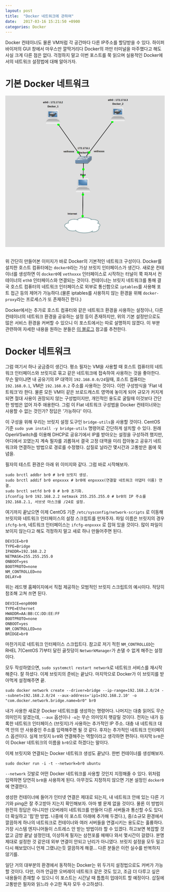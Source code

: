 ```yaml
---
layout: post
title:  "Docker 네트워크에 관하여"
date:   2017-03-16 15:21:50 +0900
categories: Docker
---
```


Docker 컨테이너도 물론 VM처럼 각 공간마다 다른 IP주소를 할당받을 수 있다. 하이퍼바이저의 GUI 창에서 마우스만 깔딱거리다 Docker의 까만 터미널을 마주했다고 해도 사실 크게 다른 점은 없다. 걱정하지 말고 이번 포스트를 쭉 읽으며 실용적인 Docker에서의 네트워크 설정법에 대해 알아가자.

기본 Docker 네트워크
========================

<div align="center"><img src="https://github.com/kycfeel/kycfeel.github.io/blob/master/_images/docker0.png?raw=true"/></div><br>

위 간단히 만들어본 이미지가 바로 Docker의 기본적인 네트워크 구성이다. Docker를 설치한 호스트 컴퓨터에는 `docker0`라는 가상 브릿지 인터페이스가 생긴다. 새로운 컨테이너를 생성하면 이 `docker0`에 `vethxxxx` 인터페이스로 시작하는 터널이 쭉 파져서 컨테이너의 `eth0` 인터페이스와 연결되는 것이다. 컨테이너는 브릿지 네트워크를 통해 결국 호스트 컴퓨터의 네트워크 인터페이스로 외부로 통신함으로 `iptables`를 사용해 포트 접근 등의 제어가 가능하다.(물론 iptables를 사용하지 않는 환경을 위해 `docker-proxy`라는 프로세스가 또 존재하긴 한다.)

Docker에서는 추가로 호스트 컴퓨터와 같은 네트워크 환경을 사용하는 설정이나, 다른 컨테이너의 네트워크 환경을 공유하는 설정 등이 존재하지만, 위의 기본 설정만으로도 많은 서비스 환경을 커버할 수 있으니 이 포스트에서는 따로 설명하지 않겠다. 이 부분 관련하여 자세한 내용을 원하는 분들은 [이 블로그](http://bluese05.tistory.com/38) 참고를 추천한다.

Docker 네트워크
========================

그럼 여기서 하나 궁금증이 생긴다. 평소 필자는 VM을 사용할 때 호스트 컴퓨터의 네트워크 인터페이스와 브릿지로 묶고 같은 네트워크에 접속하여 사용하는 것을 좋아한다. 무슨 말이냐면 내 공유기의 IP 대역이 `192.168.0.0/24`일때, 호스트 컴퓨터는 `192.168.0.1`, VM은 `192.168.0.2` 주소를 사용하는 것이다. 이런 구성방식을 'Flat 네트워크'라 한다. 물론 모든 VM이 같은 브로드캐스트 영역에 놓이게 되어 규모가 커지게 되면 절대 사용이 권장되지 않는 구성법이지만, 개인적인 용도로 굴릴때 이것보다 간단한 방법은 없어 자주 애용한다. 그럼 이 Flat 네트워크 구성법을 Docker 컨테이너와는 사용할 수 없는 것인가? 정답은 '가능하다' 이다.

이 구성을 위해 우리는 브릿지 설정 도구인 `bridge-utils`을 사용할 것이다. CentOS 기준 `sudo yum install -y bridge-utils` 명령어로 간단하게 설치할 수 있다. 원래 OpenVSwitch를 이용해 DHCP로 공유기에서 IP를 받아오는 설정을 구성하려 했지만, 어디에서 꼬였는지 계속 필자를 괴롭혀서 결국 고정 대역을 미리 잡아놓고 공유기 네트워크와 연결하는 방법으로 경로를 수정했다. 삽질로 날라간 몇시간과 고통받은 몸에 묵념을.

필자의 테스트 환경은 아래 위 이미지와 같다. 그럼 바로 시작해보자.

```
sudo brctl addbr br0 # br0 브릿지 생성.
sudo brctl addif br0 enpxxxx # br0에 enpxxxx(연결할 네트워크 어댑터 이름) 연결.
sudo brctl setfd br0 0 # br0 초기화.
ifconfig br0 192.168.2.2 netmask 255.255.255.0 # br0의 IP 주소를 192.168.2.1, 서브넷 마스크를 /24로 설정.
```

여기까지 끝났으면 이제 CentOS 기준 `/etc/sysconfig/network-scripts` 로 이동해 브릿지와 네트워크 인터페이스의 설정 스크립트를 만져주자. 파일 이름은 브릿지의 경우 `ifcfg-br0`, 네트워크 인터페이스는 `ifcfg-enpxxxx` 로 잡혀 있을 것이다. 많이 파일이 보이지 않는다고 해도 걱정하지 말고 새로 하나 만들어주면 된다.

```
DEVICE=br0
TYPE=Bridge
IPADDR=192.168.2.2
NETMASK=255.255.255.0
ONBOOT=yes
BOOTPROTO=none
NM_CONTROLLED=no
DELAY=0
```

위는 레드헷 홈페이지에서 직접 제공하는 모범적인 브릿지 스크립트의 예시이다. 적당히 참조해 고쳐 쓰면 된다.

```
DEVICE=enp0000
TYPE=Ethernet
HWADDR=AA:BB:CC:DD:EE:FF
BOOTPROTO=none
ONBOOT=yes
NM_CONTROLLED=no
BRIDGE=br0
```

마찬가지로 네트워크 인터페이스 스크립트다. 참고로 저기 적힌 `NM_CONTROLLED`는 RHEL 7(CentOS 7)부터 달린 골칫덩이 `NetworkManager`가 손댈 수 없게 해주는 설정이다.

모두 작성하였으면, `sudo systemctl restart network`로 네트워크 서비스를 재시작 해준다. 잘 하셨다. 이제 브릿지의 준비는 끝났다. 마지막으로 Docker가 이 브릿지를 받아먹게 설정해주면 끝.

```
sudo docker network create --driver=bridge --ip-range=192.168.2.0/24 --subnet=192.168.2.0/24 --aux-address='ip1=192.168.2.10' -o "com.docker.network.bridge.name=br0" br0
```

내가 사용한 새로운 Docker 네트워크를 생성하는 명령어다. 나머지는 대충 읽어도 무슨 의미인지 알겠는데, `--aux` 옵션이나 `-o`는 무슨 의미잇지 햇갈릴 것이다. 전자는 내가 등록한 네트워크 인터페이스 (브릿지)가 사용하는 추가적인 IP 주소. 대충 내 네트워크 대역 안의 안 사용중인 주소를 입력해주면 될 것 같다. 후자는 추가적인 네트워크 인터페이스 옵션이다. 실제 브릿지 `br0`와 연결해주는 역할이라고 생각하면 편하다. 마지막 `br0`은 이 Docker 네트워크의 이름을 `br0`으로 하겠다는 말이다.

이제 브릿지와 연결되는 Docker 네트워크 생성도 끝났다. 한번 컨테이너를 생성해보자.

```
sudo docker run -i -t --network=br0 ubuntu
```

`--network` 깃발로 어떤 Docker 네트워크를 사용할 것인지 지정해줄 수 있다. 위처럼 입력하면 당연히 `br0`을 사용하게 된다. 아무것도 지정하지 않으면 기본 설정인 `docker0`에 연결한다.

생성한 컨테이너에 들어가 인터넷 연결은 제대로 되는지, 내 네트워크 안에 있는 다른 기기와 ping은 잘 주고받아 지는지 확인해보자. 아마 별 문제 없을 것이다. 물론 이 방법이 완전히 정답은 아니지만 (오버레이 네트워크를 만들어 다른 서버들과 통신할 수도 있다. 더 확실하고 '힙'한 방법. 나중에 이 포스트 아래에 추가해 두겠다.), 중/소규모 환경에서 깔끔하게 하나의 네트워크로 컨테이너와 여러 서버들을 연결시키는 용도로는 훌륭하다. 가장 시스템 엔지니어들이 스트레스 안 받는 방법이라 할 수 있겠다. 하고보면 복잡할 것 없고 금방 끝날 설정인데, 이상하게 필자는 삼천포를 헤매다 와서 몇시간이 걸렸다. 분명 제대로 설정한 것 같은데 외부 연결이 안되고 난리가 아니였다. 브릿지 설정을 모두 밀고 다시 해보았더니 언제 그랬냐는듯 깔끔하게 해결... 다른 분들은 이런 실수를 반복하지 않기를.

일단 거의 대부분의 환경에서 동작하는 Docker는 위 두가지 설정법으로도 커버가 가능할 것이다. 다만, 아까 언급한 오버레이 네트워크 같은 것도 있고, 조금 더 다루고 싶은 내용들이 존재할 수 있으니 이 포스트는 시간날 때 틈틈히 업데이트 할 예정이다. 삽질에 고통받은 필자와 읽느라 수고한 독자 모두 수고하셨다.
